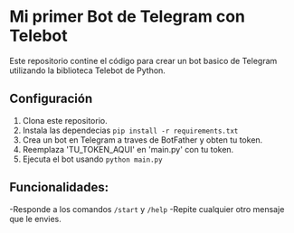 # Mi primer Bot de Telegram con Telebot


Este repositorio contine el código para crear un bot basico de Telegram utilizando la biblioteca Telebot de Python.

## Configuración

1. Clona este repositorio.
2. Instala las dependecias `pip install -r requirements.txt`
3. Crea un bot en Telegram a traves de BotFather y obten tu token.
4. Reemplaza 'TU_TOKEN_AQUI' en 'main.py' con tu token.
5. Ejecuta el bot usando `python main.py`


## Funcionalidades:

-Responde a los comandos `/start` y `/help`
-Repite cualquier otro mensaje que le envies.  